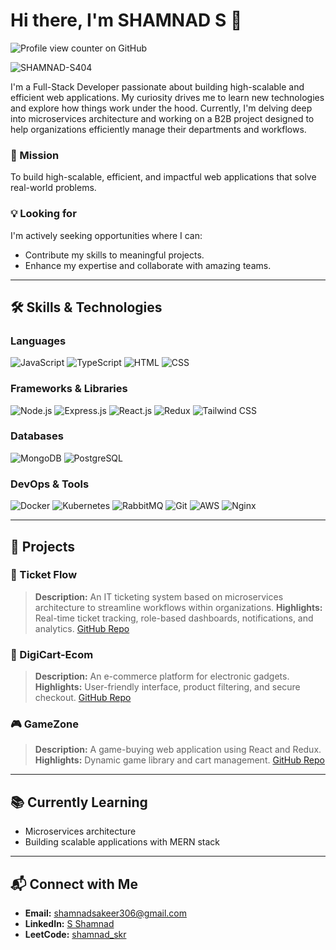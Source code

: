 # Hi there, I'm SHAMNAD S 👋

![Profile view counter on GitHub](https://komarev.com/ghpvc/?username=SHAMNAD-S404)
<p align="left"> <img src="https://komarev.com/ghpvc/?username=SHAMNAD-S404&label=Profile%20views&color=0e75b6&style=flat" alt="SHAMNAD-S404" /> </p>



I'm a Full-Stack Developer passionate about building high-scalable and efficient web applications. My curiosity drives me to learn new technologies and explore how things work under the hood. Currently, I'm delving deep into microservices architecture and working on a B2B project designed to help organizations efficiently manage their departments and workflows.

### 🌟 Mission
To build high-scalable, efficient, and impactful web applications that solve real-world problems.

### 💡 Looking for
I'm actively seeking opportunities where I can:
- Contribute my skills to meaningful projects.
- Enhance my expertise and collaborate with amazing teams.
---

## 🛠️ Skills & Technologies

### Languages
![JavaScript](https://img.shields.io/badge/JavaScript-F7DF1E?style=for-the-badge&logo=javascript&logoColor=black)
![TypeScript](https://img.shields.io/badge/TypeScript-007ACC?style=for-the-badge&logo=typescript&logoColor=white)
![HTML](https://img.shields.io/badge/HTML5-E34F26?style=for-the-badge&logo=html5&logoColor=white)
![CSS](https://img.shields.io/badge/CSS3-1572B6?style=for-the-badge&logo=css3&logoColor=white)

### Frameworks & Libraries
![Node.js](https://img.shields.io/badge/Node.js-339933?style=for-the-badge&logo=node.js&logoColor=white)
![Express.js](https://img.shields.io/badge/Express.js-000000?style=for-the-badge&logo=express&logoColor=white)
![React.js](https://img.shields.io/badge/React-61DAFB?style=for-the-badge&logo=react&logoColor=black)
![Redux](https://img.shields.io/badge/Redux-764ABC?style=for-the-badge&logo=redux&logoColor=white)
![Tailwind CSS](https://img.shields.io/badge/Tailwind_CSS-06B6D4?style=for-the-badge&logo=tailwind-css&logoColor=white)

### Databases
![MongoDB](https://img.shields.io/badge/MongoDB-4EA94B?style=for-the-badge&logo=mongodb&logoColor=white)
![PostgreSQL](https://img.shields.io/badge/PostgreSQL-336791?style=for-the-badge&logo=postgresql&logoColor=white)

### DevOps & Tools
![Docker](https://img.shields.io/badge/Docker-2496ED?style=for-the-badge&logo=docker&logoColor=white)
![Kubernetes](https://img.shields.io/badge/Kubernetes-326CE5?style=for-the-badge&logo=kubernetes&logoColor=white)
![RabbitMQ](https://img.shields.io/badge/RabbitMQ-FF6600?style=for-the-badge&logo=rabbitmq&logoColor=white)
![Git](https://img.shields.io/badge/Git-F05032?style=for-the-badge&logo=git&logoColor=white)
![AWS](https://img.shields.io/badge/AWS-232F3E?style=for-the-badge&logo=amazon-aws&logoColor=white)
![Nginx](https://img.shields.io/badge/Nginx-269539?style=for-the-badge&logo=nginx&logoColor=white)

---

## 🌟 Projects

### 🎫 Ticket Flow
> **Description:** An IT ticketing system based on microservices architecture to streamline workflows within organizations.
> **Highlights:** Real-time ticket tracking, role-based dashboards, notifications, and analytics.
> [GitHub Repo](https://github.com/SHAMNAD-S404/TicketFlow)

### 🛒 DigiCart-Ecom
> **Description:** An e-commerce platform for electronic gadgets.
> **Highlights:** User-friendly interface, product filtering, and secure checkout.
> [GitHub Repo](https://github.com/SHAMNAD-S404/DigiCart-Ecommerce-Web-App
)
### 🎮 GameZone
> **Description:** A game-buying web application using React and Redux.
> **Highlights:** Dynamic game library and cart management.
> [GitHub Repo](https://github.com/SHAMNAD-S404/Redux---React--User-Management)

---

## 📚 Currently Learning

- Microservices architecture
- Building scalable applications with MERN stack

---

## 📬 Connect with Me

- **Email:** [shamnadsakeer306@gmail.com](mailto:shamnadsakeer306@gmail.com)
- **LinkedIn:** [S Shamnad](https://www.linkedin.com/in/s-shamnad/)
- **LeetCode:** [shamnad_skr](https://leetcode.com/u/shamnad_skr/)
